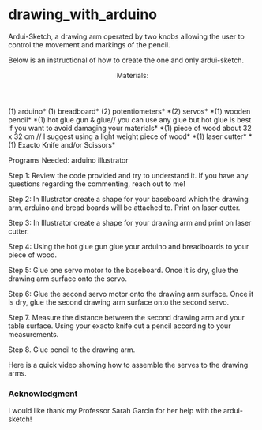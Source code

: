 # drawing_with_arduino
<p> Ardui-Sketch, a drawing arm operated by two knobs allowing the user to control the movement and markings of the pencil.</p>

Below is an instructional of how to create the one and only ardui-sketch.

<header>Materials:</header>
(1) arduino* 
(1) breadboard* 
(2) potentiometers* 
*(2) servos*
*(1) wooden pencil*
*(1) hot glue gun & glue// you can use any glue but hot glue is best if you want to avoid damaging your materials*
*(1) piece of wood about 32 x 32 cm // I suggest using a light weight piece of wood*
*(1) laser cutter*
*(1) Exacto Knife and/or Scissors* 

Programs Needed:
arduino 
illustrator 


Step 1: Review the code provided and try to understand it. If you have any questions regarding the commenting, reach out to me! 

Step 2: In Illustrator create a shape for your baseboard which the drawing arm, arduino and bread boards will be attached to. Print on laser cutter. 

Step 3: In Illustrator create a shape for your drawing arm and print on laser cutter.

Step 4: Using the hot glue gun glue your arduino and breadboards to your piece of wood. 

Step 5: Glue one servo motor to the baseboard. Once it is dry, glue the drawing arm surface onto the servo. 

Step 6: Glue the second servo motor onto the drawing arm surface. Once it is dry, glue the second drawing arm surface onto the second servo. 

Step 7. Measure the distance between the second drawing arm and your table surface. Using your exacto knife cut a pencil according to your measurements. 

Step 8. Glue pencil to the drawing arm. 

Here is a quick video showing how to assemble the serves to the drawing arms. 




### Acknowledgment 
I would like thank my Professor Sarah Garcin for her help with the ardui-sketch!
